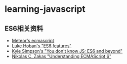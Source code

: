 # learning-javascript


## ES6相关资料


- [Meteor's ecmascript](https://github.com/meteor/meteor/blob/master/packages/ecmascript/README.md)
- [Luke Hoban's "ES6 features"](http://git.io/es6features)
- [Kyle Simpson's "You don't know JS: ES6 and beyond"](https://github.com/getify/You-Dont-Know-JS/tree/master/es6%20%26%20beyond)
- [Nikolas C. Zakas "Understanding ECMAScript 6"](https://github.com/nzakas/understandinges6)
